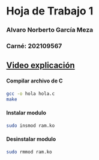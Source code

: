 # Hoja de Trabajo 1
### Alvaro Norberto García Meza 
### Carné: 202109567

## [Video explicación](https://drive.google.com/file/d/1uimzYiQD1IytSId_w3B0QEv0z2OixJyP/view?usp=sharing)

#### Compilar archivo de C
```bash
gcc -o hola hola.c
make
```
#### Instalar modulo
```bash
sudo insmod ram.ko
```

#### Desinstalar modulo
```bash
sudo rmmod ram.ko
```